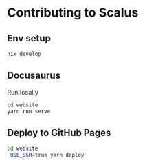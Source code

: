# Contributing to Scalus

## Env setup

```bash
nix develop
```

## Docusaurus

Run locally

```bash
cd website
yarn run serve
```

## Deploy to GitHub Pages

```bash
cd website
 USE_SSH=true yarn deploy
```
